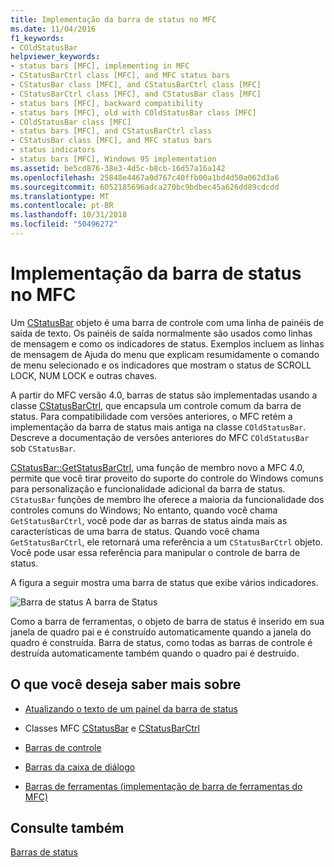 ```yaml
---
title: Implementação da barra de status no MFC
ms.date: 11/04/2016
f1_keywords:
- COldStatusBar
helpviewer_keywords:
- status bars [MFC], implementing in MFC
- CStatusBarCtrl class [MFC], and MFC status bars
- CStatusBar class [MFC], and CStatusBarCtrl class [MFC]
- CStatusBarCtrl class [MFC], and CStatusBar class [MFC]
- status bars [MFC], backward compatibility
- status bars [MFC], old with COldStatusBar class [MFC]
- COldStatusBar class [MFC]
- status bars [MFC], and CStatusBarCtrl class
- CStatusBar class [MFC], and MFC status bars
- status indicators
- status bars [MFC], Windows 95 implementation
ms.assetid: be5cd876-38e3-4d5c-b8cb-16d57a16a142
ms.openlocfilehash: 25848e4467a0d767c40ffb00a1bd4d50a062d3a6
ms.sourcegitcommit: 6052185696adca270bc9bdbec45a626dd89cdcdd
ms.translationtype: MT
ms.contentlocale: pt-BR
ms.lasthandoff: 10/31/2018
ms.locfileid: "50496272"
---
```

# <a name="status-bar-implementation-in-mfc"></a>Implementação da barra de status no MFC

Um [CStatusBar](../mfc/reference/cstatusbar-class.md) objeto é uma barra de controle com uma linha de painéis de saída de texto. Os painéis de saída normalmente são usados como linhas de mensagem e como os indicadores de status. Exemplos incluem as linhas de mensagem de Ajuda do menu que explicam resumidamente o comando de menu selecionado e os indicadores que mostram o status de SCROLL LOCK, NUM LOCK e outras chaves.

A partir do MFC versão 4.0, barras de status são implementadas usando a classe [CStatusBarCtrl](../mfc/reference/cstatusbarctrl-class.md), que encapsula um controle comum da barra de status. Para compatibilidade com versões anteriores, o MFC retém a implementação da barra de status mais antiga na classe `COldStatusBar`. Descreve a documentação de versões anteriores do MFC `COldStatusBar` sob `CStatusBar`.

[CStatusBar::GetStatusBarCtrl](../mfc/reference/cstatusbar-class.md#getstatusbarctrl), uma função de membro novo a MFC 4.0, permite que você tirar proveito do suporte do controle do Windows comuns para personalização e funcionalidade adicional da barra de status. `CStatusBar` funções de membro lhe oferece a maioria da funcionalidade dos controles comuns do Windows; No entanto, quando você chama `GetStatusBarCtrl`, você pode dar as barras de status ainda mais as características de uma barra de status. Quando você chama `GetStatusBarCtrl`, ele retornará uma referência a um `CStatusBarCtrl` objeto. Você pode usar essa referência para manipular o controle de barra de status.

A figura a seguir mostra uma barra de status que exibe vários indicadores.

![Barra de status](../mfc/media/vc37dy1.gif "vc37dy1") A barra de Status

Como a barra de ferramentas, o objeto de barra de status é inserido em sua janela de quadro pai e é construído automaticamente quando a janela do quadro é construída. Barra de status, como todas as barras de controle é destruída automaticamente também quando o quadro pai é destruído.

## <a name="what-do-you-want-to-know-more-about"></a>O que você deseja saber mais sobre

- [Atualizando o texto de um painel da barra de status](../mfc/updating-the-text-of-a-status-bar-pane.md)

- Classes MFC [CStatusBar](../mfc/reference/cstatusbar-class.md) e [CStatusBarCtrl](../mfc/reference/cstatusbarctrl-class.md)

- [Barras de controle](../mfc/control-bars.md)

- [Barras da caixa de diálogo](../mfc/dialog-bars.md)

- [Barras de ferramentas (implementação de barra de ferramentas do MFC)](../mfc/mfc-toolbar-implementation.md)

## <a name="see-also"></a>Consulte também

[Barras de status](../mfc/status-bars.md)

